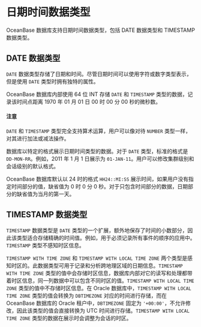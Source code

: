 # 日期时间数据类型 

OceanBase 数据库支持日期时间数据类型，包括 DATE 数据类型和 TIMESTAMP 数据类型。

## DATE 数据类型 

`DATE` 数据类型存储了日期和时间。尽管日期时间可以使用字符或数字类型表示，但是使用 `DATE` 类型时拥有独特的属性。 

OceanBase 数据库内部使用 64 位 INT 存储 `DATE` 和 `TIMESTAMP` 类型的数据，记录该时间点距离 1970 年 01 月 01 日 00 时 00 分 00 秒的微秒数。
  <main id="notice" type='notice'>
    <h4>注意</h4>
    <p><code>DATE</code> 和 <code>TIMESTAMP</code> 类型完全支持算术运算，用户可以像对待 <code>NUMBER</code> 类型一样，对其进行加法或减法操作。</p>
  </main>

数据库以特定的格式展示日期时间类型的数据。对于 `DATE` 类型，标准的格式是 `DD-MON-RR`。例如，2011 年 1 月 1 日展示为 `01-JAN-11`。用户可以修改集群级别和会话级别的默认格式。

OceanBase 数据库默认以 24 时的格式 `HH24::MI:SS` 展示时间，如果用户没有指定时间部分的值，缺省值为 0 时 0 分 0 秒。对于只包含时间部分的数据，日期部分的缺省值为当月的第一天。

## TIMESTAMP 数据类型 

`TIMESTAMP` 数据类型是 `DATE` 类型的一个扩展，额外地保存了时间的小数部分，因此该类型适合存储精确的时间值。例如，用于必须记录所有事件的顺序的应用中。`TIMESTAMP` 类型不感知时区信息。

`TIMESTAMP WITH TIME ZONE` 和 `TIMESTAMP WITH LOCAL TIME ZONE` 两个类型是感知时区的。此数据类型可用于记录和分析跨地理区域的日期信息。`TIMESTAMP WITH TIME ZONE` 类型的值中会存储时区信息，数据库内部对它的读写和处理都带着时区信息，同一列数据中可以包含不同时区的值。`TIMESTAMP WITH LOCAL TIME ZONE` 类型的值中不存储时区信息。在 Oracle 数据库中，`TIMESTAMP WITH LOCAL TIME ZONE` 类型的值会转换为 `DBTIMEZONE` 对应的时间进行存储，而在 OceanBase 数据库的 Oracle 租户中，`DBTIMEZONE` 固定为 `'+00:00'`，不允许修改，因此该类型的值会直接转换为 UTC 时间进行存储。`TIMESTAMP WITH LOCAL TIME ZONE` 类型的数据在展示时会调整为会话的时区。
